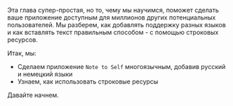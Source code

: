 Эта глава супер-простая, но то, чему мы научимся, поможет сделать ваше приложение доступным для миллионов других потенциальных пользователей. Мы разберем, как добавлять поддержку разных языков и как вставлять текст правильным способом - с помощью строковых ресурсов.

Итак, мы: 

- Сделаем приложение ```Note to Self``` многоязычным, добавив русский и немецкий языки
- Узнаем, как использовать строковые ресурсы

Давайте начнем.
